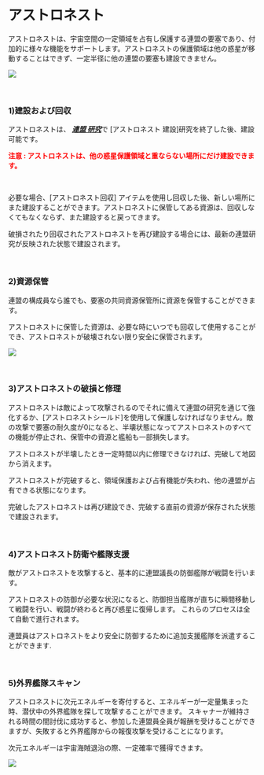 ﻿# アストロネスト

 アストロネストは、宇宙空間の一定領域を占有し保護する連盟の要塞であり、付加的に様々な機能をサポートします。アストロネストの保護領域は他の惑星が移動することはできず、一定半径に他の連盟の要塞も建設できません。

![](http://d3bbxo4nelobc3.cloudfront.net/html/img/help/604_001fedastronest.jpg)

<br>

### 1)建設および回収

 アストロネストは、 [***<u>連盟 研究</u>***](jp/602fedresearch#連盟-研究)で [アストロネスト 建設]研究を終了した後、建設可能です。

<font color="red">**注意 : アストロネストは、他の惑星保護領域と重ならない場所にだけ建設できます。**</font>

<br>

必要な場合、[アストロネスト回収] アイテムを使用し回収した後、新しい場所にまた建設することができます。アストロネストに保管してある資源は、回収しなくてもなくならず、また建設すると戻ってきます。

破損されたり回収されたアストロネストを再び建設する場合には、最新の連盟研究が反映された状態で建設されます。

<br>

### 2)資源保管

 連盟の構成員なら誰でも、要塞の共同資源保管所に資源を保管することができます。

アストロネストに保管した資源は、必要な時にいつでも回収して使用することができ、アストロネストが破壊されない限り安全に保管されます。

![](http://d3bbxo4nelobc3.cloudfront.net/html/img/help/604_002fedstorage.jpg)

<br>

### 3)アストロネストの破損と修理

アストロネストは敵によって攻撃されるのでそれに備えて連盟の研究を通じて強化するか、[アストロネストシールド]を使用して保護しなければなりません。敵の攻撃で要塞の耐久度が0になると、半壊状態になってアストロネストのすべての機能が停止され、保管中の資源と艦船も一部損失します。

アストロネストが半壊したとき一定時間以内に修理できなければ、完破して地図から消えます。

アストロネストが完破すると、領域保護および占有機能が失われ、他の連盟が占有できる状態になります。

完破したアストロネストは再び建設でき、完破する直前の資源が保存された状態で建設されます。

<br>

### 4)アストロネスト防衛や艦隊支援

 敵がアストロネストを攻撃すると、基本的に連盟議長の防御艦隊が戦闘を行います。

アストロネストの防御が必要な状況になると、防御担当艦隊が直ちに瞬間移動して戦闘を行い、戦闘が終わると再び惑星に復帰します。 これらのプロセスは全て自動で進行されます。

連盟員はアストロネストをより安全に防御するために追加支援艦隊を派遣することができます.

<br>

### 5)外界艦隊スキャン

 アストロネストに次元エネルギーを寄付すると、エネルギーが一定量集まった時、潜伏中の外界艦隊を探して攻撃することができます。  スキャナーが維持される時間の間討伐に成功すると、参加した連盟員全員が報酬を受けることができますが、失敗すると外界艦隊からの報復攻撃を受けることになります。

次元エネルギーは宇宙海賊退治の際、一定確率で獲得できます。

![](http://d3bbxo4nelobc3.cloudfront.net/html/img/help/604_006fedscan.jpg)